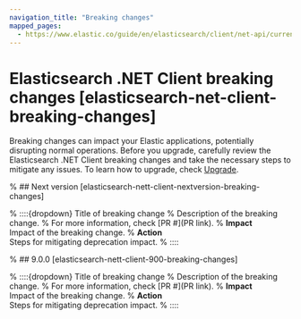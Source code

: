 ```yaml
---
navigation_title: "Breaking changes"
mapped_pages:
  - https://www.elastic.co/guide/en/elasticsearch/client/net-api/current/breaking-changes-policy.html
---
```


# Elasticsearch .NET Client breaking changes [elasticsearch-net-client-breaking-changes]
Breaking changes can impact your Elastic applications, potentially disrupting normal operations. Before you upgrade, carefully review the Elasticsearch .NET Client breaking changes and take the necessary steps to mitigate any issues. To learn how to upgrade, check [Upgrade](docs-content://deploy-manage/upgrade.md).

% ## Next version [elasticsearch-nett-client-nextversion-breaking-changes]

% ::::{dropdown} Title of breaking change
% Description of the breaking change.
% For more information, check [PR #](PR link).
% **Impact**<br> Impact of the breaking change.
% **Action**<br> Steps for mitigating deprecation impact.
% ::::

% ## 9.0.0 [elasticsearch-nett-client-900-breaking-changes]

% ::::{dropdown} Title of breaking change
% Description of the breaking change.
% For more information, check [PR #](PR link).
% **Impact**<br> Impact of the breaking change.
% **Action**<br> Steps for mitigating deprecation impact.
% ::::